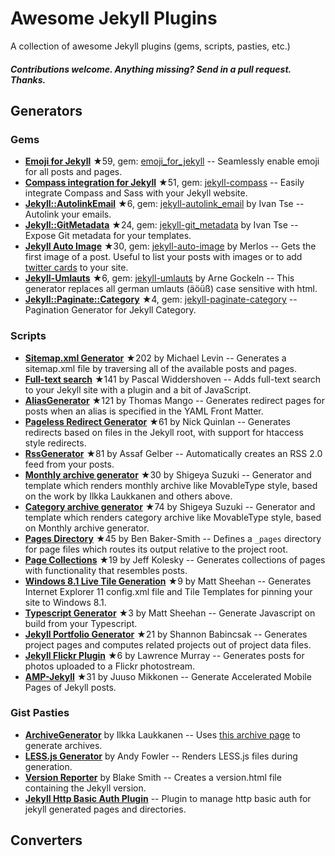 

# Awesome Jekyll Plugins


A collection of awesome Jekyll plugins (gems, scripts, pasties, etc.)


#### _Contributions welcome. Anything missing? Send in a pull request. Thanks._


## Generators

### Gems

- [**Emoji for Jekyll**](https://github.com/yihangho/emoji-for-jekyll) ★59, gem: [emoji_for_jekyll](https://rubygems.org/gems/emoji_for_jekyll) -- Seamlessly enable emoji for all posts and pages.
- [**Compass integration for Jekyll**](https://github.com/mscharley/jekyll-compass) ★51, gem: [jekyll-compass](https://rubygems.org/gems/jekyll-compass) -- Easily integrate Compass and Sass with your Jekyll website.
- [**Jekyll::AutolinkEmail**](https://github.com/ivantsepp/jekyll-autolink_email) ★6, gem: [jekyll-autolink_email](https://rubygems.org/gems/jekyll-autolink_email) by Ivan Tse -- Autolink your emails.
- [**Jekyll::GitMetadata**](https://github.com/ivantsepp/jekyll-git_metadata) ★24, gem: [jekyll-git_metadata](https://rubygems.org/gems/jekyll-git_metadata)  by Ivan Tse -- Expose Git metadata for your templates.
- [**Jekyll Auto Image**](https://github.com/merlos/jekyll-auto-image) ★30, gem: [jekyll-auto-image](https://rubygems.org/gems/jekyll-auto-image)  by Merlos -- Gets the first image of a post. Useful to list your posts with images or to add [twitter cards](https://dev.twitter.com/cards/overview) to your site.
- [**Jekyll-Umlauts**](https://github.com/webchef/jekyll-umlauts) ★6, gem: [jekyll-umlauts](https://rubygems.org/gems/jekyll-umlauts)  by Arne Gockeln -- This generator replaces all german umlauts (äöüß) case sensitive with html.
- [**Jekyll::Paginate::Category**](https://github.com/midnightSuyama/jekyll-paginate-category) ★4, gem: [jekyll-paginate-category](https://rubygems.org/gems/jekyll-paginate-category) -- Pagination Generator for Jekyll Category.


### Scripts

- [**Sitemap.xml Generator**](https://github.com/kinnetica/jekyll-plugins) ★202 by Michael Levin -- Generates a sitemap.xml file by traversing all of the available posts and pages.
- [**Full-text search**](https://github.com/PascalW/jekyll_indextank) ★141 by Pascal Widdershoven -- Adds full-text search to your Jekyll site with a plugin and a bit of JavaScript.
- [**AliasGenerator**](https://github.com/tsmango/jekyll_alias_generator) ★121 by Thomas Mango -- Generates redirect pages for posts when an alias is specified in the YAML Front Matter.
- [**Pageless Redirect Generator**](https://github.com/nquinlan/jekyll-pageless-redirects) ★61 by Nick Quinlan -- Generates redirects based on files in the Jekyll root, with support for htaccess style redirects.
- [**RssGenerator**](https://github.com/agelber/jekyll-rss) ★81 by Assaf Gelber -- Automatically creates an RSS 2.0 feed from your posts.
- [**Monthly archive generator**](https://github.com/shigeya/jekyll-monthly-archive-plugin) ★30 by Shigeya Suzuki -- Generator and template which renders monthly archive like MovableType style, based on the work by Ilkka Laukkanen and others above.
- [**Category archive generator**](https://github.com/shigeya/jekyll-category-archive-plugin) ★74 by Shigeya Suzuki -- Generator and template which renders category archive like MovableType style, based on Monthly archive generator.
- [**Pages Directory**](https://github.com/bbakersmith/jekyll-pages-directory) ★45 by Ben Baker-Smith -- Defines a `_pages` directory for page files which routes its output relative to the project root.
- [**Page Collections**](https://github.com/jeffkole/jekyll-page-collections) ★19 by Jeff Kolesky -- Generates collections of pages with functionality that resembles posts.
- [**Windows 8.1 Live Tile Generation**](https://github.com/sheehamj13/jekyll-live-tiles) ★9 by Matt Sheehan -- Generates Internet Explorer 11 config.xml file and Tile Templates for pinning your site to Windows 8.1.
- [**Typescript Generator**](https://github.com/sheehamj13/jekyll_ts) ★3 by Matt Sheehan -- Generate Javascript on build from your Typescript.
- [**Jekyll Portfolio Generator**](https://github.com/codeinpink/jekyll-portfolio-generator) ★21 by Shannon Babincsak -- Generates project pages and computes related projects out of project data files.
- [**Jekyll Flickr Plugin**](https://github.com/lawmurray/indii-jekyll-flickr) ★6 by Lawrence Murray -- Generates posts for photos uploaded to a Flickr photostream.
- [**AMP-Jekyll**](https://github.com/juusaw/amp-jekyll) ★31 by Juuso Mikkonen -- Generate Accelerated Mobile Pages of Jekyll posts.


### Gist Pasties

- [**ArchiveGenerator**](https://gist.github.com/707909) by Ilkka Laukkanen -- Uses [this archive page](https://gist.github.com/707020) to generate archives.
- [**LESS.js Generator**](https://gist.github.com/642739) by Andy Fowler -- Renders LESS.js files during generation.
- [**Version Reporter**](https://gist.github.com/449491) by Blake Smith -- Creates a version.html file containing the Jekyll version.
- [**Jekyll Http Basic Auth Plugin**](https://gist.github.com/snrbrnjna/422a4b7e017192c284b3) -- Plugin to manage http basic auth for jekyll generated pages and directories.

## Converters

